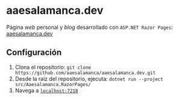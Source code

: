 # aaesalamanca.dev

Página _web_ personal y _blog_ desarrollado con `ASP.NET Razor Pages`: [aaesalamanca.dev](https://aaesalamanca.dev)

## Configuración

1. Clona el repositorio: `git clone https://github.com/aaesalamanca/aaesalamanca.dev.git`
2. Desde la raíz del repositorio, ejecuta: `dotnet run --project src/Aaesalamanca.RazorPages/`
3. Navega a [`localhost:7218`](https://localhost:7218)
